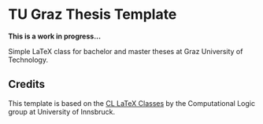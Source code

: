 # TU Graz Thesis Template

**This is a work in progress...**

Simple LaTeX class for bachelor and master theses at Graz University of Technology.

## Credits

This template is based on the [CL LaTeX Classes](http://cl-informatik.uibk.ac.at/teaching/CLaTeX/update.php?lan=en) by the Computational Logic group at University of Innsbruck.
